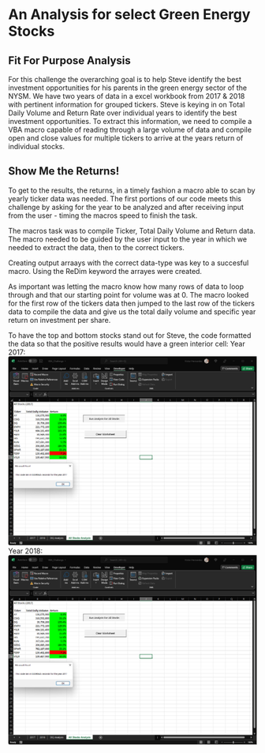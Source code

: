 # **An Analysis for select Green Energy Stocks**

## Fit For Purpose Analysis

For this challenge the overarching goal is to help Steve identify the best investment opportunities for his parents in the green energy sector of the NYSM.  We have two years of data in a excel workbook from 2017 & 2018 with pertinent information for grouped tickers.  Steve is keying in on Total Daily Volume and Return Rate over individual years to identify the best investment opportunities.  To extract this information, we need to compile a VBA macro capable of reading through a large volume of data and compile open and close values for multiple tickers to arrive at the years return of individual stocks.

## Show Me the Returns!

To get to the results, the returns, in a timely fashion a macro able to scan by yearly ticker data was needed.  The first portions of our code meets this challenge by asking for the year to be analyzed and after receiving input from the user - timing the macros speed to finish the task.

The macros task was to compile Ticker, Total Daily Volume and Return data.  The macro needed to be guided by the user input to the year in which we needed to extract the data, then to the correct tickers.

Creating output arraays with the correct data-type was key to a succesful macro.  Using the ReDim keyword the arrayes were created.

As important was letting the macro know how many rows of data to loop through and that our starting point for volume was at 0.  The macro looked for the first row of the tickers data then jumped to the last row of the tickers data to compile the data and give us the total daily volume and specific year return on investment per share.

To have the top and bottom stocks stand out for Steve, the code formatted the data so that the positive results would have a green interior cell:
Year 2017:
![2017](Resources/VBA_Challenge_2017.png)
Year 2018:
![2017](Resources/VBA_Challenge_2017.png)


